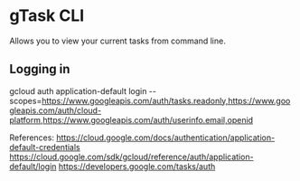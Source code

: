 # gTask CLI

Allows you to view your current tasks from command line.


## Logging in
gcloud auth application-default login --scopes=https://www.googleapis.com/auth/tasks.readonly,https://www.googleapis.com/auth/cloud-platform,https://www.googleapis.com/auth/userinfo.email,openid


References:
https://cloud.google.com/docs/authentication/application-default-credentials
https://cloud.google.com/sdk/gcloud/reference/auth/application-default/login
https://developers.google.com/tasks/auth 